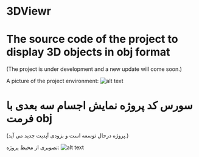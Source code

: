 # 3DViewr
# The source code of the project to display 3D objects in obj format

(The project is under development and a new update will come soon.)

A picture of the project environment:
![alt text](https://s6.uupload.ir/files/dfd_z9xp.png)


# سورس کد پروژه نمایش اجسام سه بعدی با فرمت obj 

(پروژه درحال توسعه است و بزودی آپدیت جدید می آید.)

تصویری از محیط پروژه:
![alt text](https://s6.uupload.ir/files/dfd_z9xp.png)
